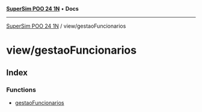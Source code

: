 [**SuperSim POO 24 1N**](../../README.md) • **Docs**

***

[SuperSim POO 24 1N](../../modules.md) / view/gestaoFuncionarios

# view/gestaoFuncionarios

## Index

### Functions

- [gestaoFuncionarios](functions/gestaoFuncionarios.md)
